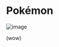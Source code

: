 # Pokémon

![image](https://github.com/IMACULGY/pokemonRL/assets/32719081/7aa0dcc8-3801-4059-a1b5-5d63782ba0e9)

(wow)
